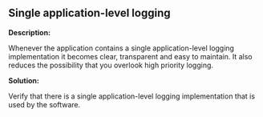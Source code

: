 Single application-level logging
-------

**Description:**

Whenever the application contains a single application-level logging implementation it
becomes clear, transparent and easy to maintain. It also reduces the possibility that you
overlook high priority logging.


**Solution:**

Verify that there is a single application-level logging implementation that is used by
the software.
